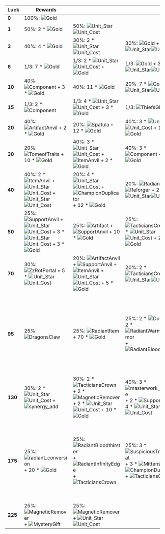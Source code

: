 | ****Luck**** | **Rewards**                                                                                                                                                                                                                                                                                                                                                                          |                                                                                                                                                                                                                                                                                                                                                                                 |                                                                                                                                                                                                                                                                                                                          |                                                                                                                                                                                                                                                                                                                                                                                                                                                                                                                                                                                                                                                                                                                                                                                                  |
| -            | -                                                                                                                                                                                                                                                                                                                                                                                    | -                                                                                                                                                                                                                                                                                                                                                                               | -                                                                                                                                                                                                                                                                                                                        | -                                                                                                                                                                                                                                                                                                                                                                                                                                                                                                                                                                                                                                                                                                                                                                                                |
| **0**        | 100%: ![Gold](../../tftspecs/icon/rewards/Gold.png)                                                                                                                                                                                                                                                                                                                                  |                                                                                                                                                                                                                                                                                                                                                                                 |                                                                                                                                                                                                                                                                                                                          |                                                                                                                                                                                                                                                                                                                                                                                                                                                                                                                                                                                                                                                                                                                                                                                                  |
| **1**        | 50%: 2 * ![Gold](../../tftspecs/icon/rewards/Gold.png)                                                                                                                                                                                                                                                                                                                               | 50%: ![Unit_Star](../../tftspecs/icon/rewards/Champion_Star_1.png)![Unit_Cost](../../tftspecs/icon/rewards/Champion_Cost_2.png)                                                                                                                                                                                                                                                 |                                                                                                                                                                                                                                                                                                                          |                                                                                                                                                                                                                                                                                                                                                                                                                                                                                                                                                                                                                                                                                                                                                                                                  |
| **3**        | 40%: 4 * ![Gold](../../tftspecs/icon/rewards/Gold.png)                                                                                                                                                                                                                                                                                                                               | 30%: 2 * ![Unit_Star](../../tftspecs/icon/rewards/Champion_Star_1.png)![Unit_Cost](../../tftspecs/icon/rewards/Champion_Cost_2.png)                                                                                                                                                                                                                                             | 30%: ![Gold](../../tftspecs/icon/rewards/Gold.png) + ![Unit_Star](../../tftspecs/icon/rewards/Champion_Star_1.png)![Unit_Cost](../../tftspecs/icon/rewards/Champion_Cost_3.png)                                                                                                                                          |                                                                                                                                                                                                                                                                                                                                                                                                                                                                                                                                                                                                                                                                                                                                                                                                  |
| **6**        | 1/3: 7 * ![Gold](../../tftspecs/icon/rewards/Gold.png)                                                                                                                                                                                                                                                                                                                               | 1/3: 2 * ![Unit_Star](../../tftspecs/icon/rewards/Champion_Star_1.png)![Unit_Cost](../../tftspecs/icon/rewards/Champion_Cost_3.png) + ![Gold](../../tftspecs/icon/rewards/Gold.png)                                                                                                                                                                                             | 1/3: ![Gold](../../tftspecs/icon/rewards/Gold.png) + 3 * ![Unit_Star](../../tftspecs/icon/rewards/Champion_Star_1.png)![Unit_Cost](../../tftspecs/icon/rewards/Champion_Cost_2.png)                                                                                                                                      |                                                                                                                                                                                                                                                                                                                                                                                                                                                                                                                                                                                                                                                                                                                                                                                                  |
| **10**       | 40%: ![Component](../../tftspecs/icon/rewards/Component.jpg) + 3 * ![Gold](../../tftspecs/icon/rewards/Gold.png)                                                                                                                                                                                                                                                                     | 40%: 11 * ![Gold](../../tftspecs/icon/rewards/Gold.png)                                                                                                                                                                                                                                                                                                                         | 20%: 7 * ![Gold](../../tftspecs/icon/rewards/Gold.png) + ![Unit_Star](../../tftspecs/icon/rewards/Champion_Star_1.png)![Unit_Cost](../../tftspecs/icon/rewards/Champion_Cost_4.png)                                                                                                                                      |                                                                                                                                                                                                                                                                                                                                                                                                                                                                                                                                                                                                                                                                                                                                                                                                  |
| **15**       | 1/3: 2 * ![Component](../../tftspecs/icon/rewards/Component.jpg)                                                                                                                                                                                                                                                                                                                     | 1/3: 4 * ![Unit_Star](../../tftspecs/icon/rewards/Champion_Star_1.png)![Unit_Cost](../../tftspecs/icon/rewards/Champion_Cost_3.png) + 3 * ![Gold](../../tftspecs/icon/rewards/Gold.png)                                                                                                                                                                                         | 1/3: ![ThiefsGloves](../../tftitems/icon/set11/Craftable/ThiefsGloves.png)                                                                                                                                                                                                                                               |                                                                                                                                                                                                                                                                                                                                                                                                                                                                                                                                                                                                                                                                                                                                                                                                  |
| **20**       | 40%: ![ArtifactAnvil](../../tftspecs/icon/rewards/ArtifactAnvil.png) + 2 * ![Gold](../../tftspecs/icon/rewards/Gold.png)                                                                                                                                                                                                                                                             | 20%: ![Spatula](../../tftitems/icon/set11/Components/Spatula.png) + 12 * ![Gold](../../tftspecs/icon/rewards/Gold.png)                                                                                                                                                                                                                                                          | 40%: 3 * ![Unit_Star](../../tftspecs/icon/rewards/Champion_Star_1.png)![Unit_Cost](../../tftspecs/icon/rewards/Champion_Cost_4.png) + 10 * ![Gold](../../tftspecs/icon/rewards/Gold.png)                                                                                                                                 |                                                                                                                                                                                                                                                                                                                                                                                                                                                                                                                                                                                                                                                                                                                                                                                                  |
| **30**       | 20%: ![TomeofTraits](../../tftspecs/icon/rewards/TomeofTraits.png) + 10 * ![Gold](../../tftspecs/icon/rewards/Gold.png)                                                                                                                                                                                                                                                              | 40%: 3 * ![Unit_Star](../../tftspecs/icon/rewards/Champion_Star_1.png)![Unit_Cost](../../tftspecs/icon/rewards/Champion_Cost_4.png) + ![ItemAnvil](../../tftspecs/icon/rewards/ItemAnvil.png) + 2 * ![Gold](../../tftspecs/icon/rewards/Gold.png)                                                                                                                               | 40%: 3 * ![Component](../../tftspecs/icon/rewards/Component.jpg) + 6 * ![Gold](../../tftspecs/icon/rewards/Gold.png)                                                                                                                                                                                                     |                                                                                                                                                                                                                                                                                                                                                                                                                                                                                                                                                                                                                                                                                                                                                                                                  |
| **40**       | 40%: 2 * ![ItemAnvil](../../tftspecs/icon/rewards/ItemAnvil.png) + ![Unit_Star](../../tftspecs/icon/rewards/Champion_Star_1.png)![Unit_Cost](../../tftspecs/icon/rewards/Champion_Cost_5.png) + ![Unit_Star](../../tftspecs/icon/rewards/Champion_Star_1.png)![Unit_Cost](../../tftspecs/icon/rewards/Champion_Cost_4.png)                                                           | 20%: 4 * ![Unit_Star](../../tftspecs/icon/rewards/Champion_Star_1.png)![Unit_Cost](../../tftspecs/icon/rewards/Champion_Cost_4.png) + ![ChampionDuplicator](../../tftspecs/icon/rewards/ChampionDuplicator.png) + 12 * ![Gold](../../tftspecs/icon/rewards/Gold.png)                                                                                                            | 20%: ![RadiantItem](../../tftspecs/icon/rewards/RadiantItem.png) + ![Reforger](../../tftspecs/icon/rewards/Reforger.png) + 2 * ![Unit_Star](../../tftspecs/icon/rewards/Champion_Star_1.png)![Unit_Cost](../../tftspecs/icon/rewards/Champion_Cost_5.png)                                                                | 20%: 5 * ![Component](../../tftspecs/icon/rewards/Component.jpg)                                                                                                                                                                                                                                                                                                                                                                                                                                                                                                                                                                                                                                                                                                                                 |
| **50**       | 25%: ![SupportAnvil](../../tftspecs/icon/rewards/SupportAnvil.png) + ![Unit_Star](../../tftspecs/icon/rewards/Champion_Star_2.png)![Unit_Cost](../../tftspecs/icon/rewards/Champion_Cost_4.png) + 3 * ![Unit_Star](../../tftspecs/icon/rewards/Champion_Star_1.png)![Unit_Cost](../../tftspecs/icon/rewards/Champion_Cost_5.png) + 3 * ![Gold](../../tftspecs/icon/rewards/Gold.png) | 25%: ![Artifact](../../tftspecs/icon/rewards/Artifact.png) + ![SupportAnvil](../../tftspecs/icon/rewards/SupportAnvil.png) + 10 * ![Gold](../../tftspecs/icon/rewards/Gold.png)                                                                                                                                                                                                 | 25%: ![TacticiansCrown](../../tftitems/icon/set11/Crown/ForceofNature.png) + 4 * ![Unit_Star](../../tftspecs/icon/rewards/Champion_Star_1.png)![Unit_Cost](../../tftspecs/icon/rewards/Champion_Cost_5.png) + 2 * ![Gold](../../tftspecs/icon/rewards/Gold.png)                                                          | 25%: ![BlacksmithsGloves](../../tftitems/icon/set11/Artifacts/BlacksmithsGloves.png) + 3 * ![Unit_Star](../../tftspecs/icon/rewards/Champion_Star_1.png)![Unit_Cost](../../tftspecs/icon/rewards/Champion_Cost_5.png) + 15 * ![Gold](../../tftspecs/icon/rewards/Gold.png)                                                                                                                                                                                                                                                                                                                                                                                                                                                                                                                       |
| **70**       | 30%: ![ZzRotPortal](../../tftitems/icon/set11/Support/ZzRotPortal.png) + 5 * ![Unit_Star](../../tftspecs/icon/rewards/Champion_Star_1.png)![Unit_Cost](../../tftspecs/icon/rewards/Champion_Cost_5.png)                                                                                                                                                                              | 20%: ![ArtifactAnvil](../../tftspecs/icon/rewards/ArtifactAnvil.png) + ![SupportAnvil](../../tftspecs/icon/rewards/SupportAnvil.png) + ![ItemAnvil](../../tftspecs/icon/rewards/ItemAnvil.png) + ![Unit_Star](../../tftspecs/icon/rewards/Champion_Star_2.png)![Unit_Cost](../../tftspecs/icon/rewards/Champion_Cost_4.png) + 5 * ![Gold](../../tftspecs/icon/rewards/Gold.png) | 20%: 2 * ![TacticiansCrown](../../tftitems/icon/set11/Crown/ForceofNature.png) + ![Unit_Star](../../tftspecs/icon/rewards/Champion_Star_2.png)![Unit_Cost](../../tftspecs/icon/rewards/Champion_Cost_5.png)                                                                                                              | 30%: 4 * ![Unit_Star](../../tftspecs/icon/rewards/Champion_Star_1.png)![Unit_Cost](../../tftspecs/icon/rewards/Champion_Cost_5.png) + 30 * ![Gold](../../tftspecs/icon/rewards/Gold.png) + 2 * ![ChampionDuplicator](../../tftspecs/icon/rewards/ChampionDuplicator.png)                                                                                                                                                                                                                                                                                                                                                                                                                                                                                                                         |
| **95**       | 25%: ![DragonsClaw](../../tftitems/icon/set11/Craftable/DragonsClaw.png)                                                                                                                                                                                                                                                                                                             | 25%: ![RadiantItem](../../tftspecs/icon/rewards/RadiantItem.png) + 70 * ![Gold](../../tftspecs/icon/rewards/Gold.png)                                                                                                                                                                                                                                                           | 25%: 2 * ![Dummy](../../tftspecs/icon/rewards/Dummy.png) + 2 * ![RadiantWarmogsArmor](../../tftitems/icon/set11/Radiant/RadientWarmogsArmor.png) + ![RadiantBloodthirster](../../tftitems/icon/set11/Radiant/RadientBloodthirster.png)                                                                                   | 25%: ![ThiefsGloves](../../tftitems/icon/set11/Craftable/ThiefsGloves.png) + ![RadiantThiefsGloves](../../tftitems/icon/set11/Radiant/RadientThiefsGloves.png) + ![BlacksmithsGloves](../../tftitems/icon/set11/Artifacts/BlacksmithsGloves.png) + ![AccomplicesGloves](../../tftitems/icon/set11/Support/AccomplicesGloves.png) + ![GoldenRemover](../../tftspecs/icon/rewards/GoldenRemover.png) + 2 * ![Unit_Star](../../tftspecs/icon/rewards/Champion_Star_1.png)![Unit_Cost](../../tftspecs/icon/rewards/Champion_Cost_5.png)                                                                                                                                                                                                                                                              |
| **130**      | 30%: 2 * ![Unit_Star](../../tftspecs/icon/rewards/Champion_Star_1.png)![Unit_Cost](../../tftspecs/icon/rewards/Champion_Cost_5.png) + ![synergy_add](../../tftspecs/icon/rewards/synergy_add.png)                                                                                                                                                                                    | 30%: 2 * ![TacticiansCrown](../../tftitems/icon/set11/Crown/ForceofNature.png) + 2 * ![MagneticRemover](../../tftspecs/icon/rewards/MagneticRemover.png) + 2 * ![Unit_Star](../../tftspecs/icon/rewards/Champion_Star_3.png)![Unit_Cost](../../tftspecs/icon/rewards/Champion_Cost_3.png) + 10 * ![Gold](../../tftspecs/icon/rewards/Gold.png)                                  | 40%: 3 * ![masterwork_upgrade](../../tftspecs/icon/rewards/masterwork_upgrade.png) + 2 * ![SupportAnvil](../../tftspecs/icon/rewards/SupportAnvil.png) + 4 * ![Unit_Star](../../tftspecs/icon/rewards/Champion_Star_1.png)![Unit_Cost](../../tftspecs/icon/rewards/Champion_Cost_5.png)                                  |                                                                                                                                                                                                                                                                                                                                                                                                                                                                                                                                                                                                                                                                                                                                                                                                  |
| **175**      | 25%: ![radiant_conversion](../../tftspecs/icon/rewards/radiant_conversion.png) + 20 * ![Gold](../../tftspecs/icon/rewards/Gold.png)                                                                                                                                                                                                                                                  | 25%: ![RadiantBloodthirster](../../tftitems/icon/set11/Radiant/RadientBloodthirster.png) + ![RadiantInfinityEdge](../../tftitems/icon/set11/Radiant/RadientInfinityEdge.png) + ![TacticiansCrown](../../tftitems/icon/set11/Crown/ForceofNature.png)                                                                                                                            | 25%: 3 * ![SuspiciousTrenchCoat](../../tftitems/icon/set11/Artifacts/SuspiciousTrenchCoat.png) + 3 * ![Mittens](../../tftitems/icon/set11/Artifacts/Mittens.png) + 3 * ![ChampionDuplicator](../../tftspecs/icon/rewards/ChampionDuplicator.png) + ![TacticiansCrown](../../tftitems/icon/set11/Crown/ForceofNature.png) | 25%: ![RabadonsDeathcap](../../tftitems/icon/set11/Craftable/RabadonsDeathcap.png) + ![BlueBuff](../../tftitems/icon/set11/Craftable/BlueSentinel.png) + ![RedBuff](../../tftitems/icon/set11/Craftable/RedBuffItem.png) + ![WarmogsArmor](../../tftitems/icon/set11/Craftable/WarmogsArmor.png) + ![DragonsClaw](../../tftitems/icon/set11/Craftable/DragonsClaw.png) + ![Deathblade](../../tftitems/icon/set11/Craftable/LordsEdge.png) + ![BrambleVest](../../tftitems/icon/set11/Craftable/BrambleVest.png) + ![ThiefsGloves](../../tftitems/icon/set11/Craftable/ThiefsGloves.png) + ![TacticiansCrown](../../tftitems/icon/set11/Crown/ForceofNature.png) + 3 * ![Unit_Star](../../tftspecs/icon/rewards/Champion_Star_2.png)![Unit_Cost](../../tftspecs/icon/rewards/Champion_Cost_5.png) |
| **225**      | 25%: ![MagneticRemover](../../tftspecs/icon/rewards/MagneticRemover.png) + ![MysteryGift](../../tftspecs/icon/rewards/mystery_item.jpg)                                                                                                                                                                                                                                              | 25%: ![MagneticRemover](../../tftspecs/icon/rewards/MagneticRemover.png) + ![Unit_Star](../../tftspecs/icon/rewards/Champion_Star_3.png)![Unit_Cost](../../tftspecs/icon/rewards/Champion_Cost_5.png)                                                                                                                                                                           |                                                                                                                                                                                                                                                                                                                          |                                                                                                                                                                                                                                                                                                                                                                                                                                                                                                                                                                                                                                                                                                                                                                                                  |